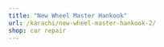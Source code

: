 ```yaml
---
title: "New Wheel Master Hankook"
url: /karachi/new-wheel-master-hankook-2/
shop: car repair
---
```

